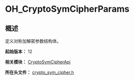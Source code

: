 # OH_CryptoSymCipherParams

## 概述

定义对称加解密参数结构体。

**起始版本：** 12

**相关模块：** [CryptoSymCipherApi](capi-cryptosymcipherapi.md)

**所在头文件：** [crypto_sym_cipher.h](capi-crypto-sym-cipher-h.md)

